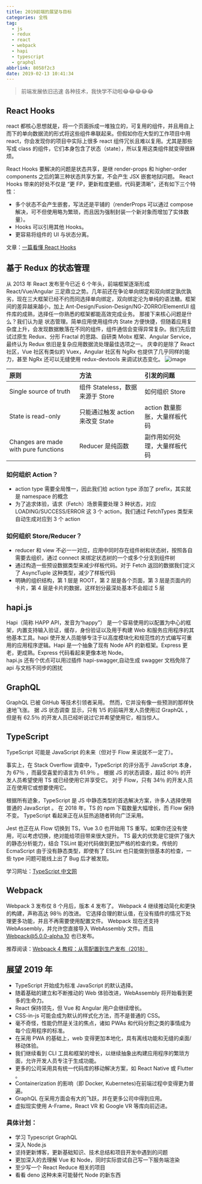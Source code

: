 ```yaml
---
title: 2019前端的展望与目标
categories: 全栈
tag:
  - js
  - redux
  - react
  - webpack
  - hapi
  - typescript
  - graphql
abbrlink: 8058f2c3
date: 2019-02-13 10:41:34
---
```


> 前端发展依旧迅速 各种技术，我快学不动啦😂😂😂😂😂

## React Hooks

react 都核心思想就是，将一个页面拆成一堆独立的，可复用的组件，并且用自上而下的单向数据流的形式将这些组件串联起来。但假如你在大型的工作项目中用 react，你会发现你的项目中实际上很多 react 组件冗长且难以复用。尤其是那些写成 class 的组件，它们本身包含了状态（state），所以复用这类组件就变得很麻烦。

React Hooks 要解决的问题是状态共享，是继 render-props 和 higher-order components 之后的第三种状态共享方案，不会产生 JSX 嵌套地狱问题。
React Hooks 带来的好处不仅是 “更 FP，更新粒度更细，代码更清晰”，还有如下三个特性：

- 多个状态不会产生嵌套，写法还是平铺的（renderProps 可以通过 compose 解决，可不但使用略为繁琐，而且因为强制封装一个新对象而增加了实体数量）。
- Hooks 可以引用其他 Hooks。
- 更容易将组件的 UI 与状态分离。

文章：[一篇看懂 React Hooks](https://chenyeah.com/posts/61d76a16/)

## 基于 Redux 的状态管理

从 2013 年 React 发布至今已近 6 个年头，前端框架逐渐形成 React/Vue/Angular 三足鼎立之势。几年前还在争论单向绑定和双向绑定孰优孰劣，现在三大框架已经不约而同选择单向绑定，双向绑定沦为单纯的语法糖。框架间的差异越来越小，加上 Ant-Design/Fusion-Design/NG-ZORRO/ElementUI 组件库的成熟，选择任一你熟悉的框架都能高效完成业务。
那接下来核心问题是什么？我们认为是 状态管理。简单应用使用组件内 State 方便快捷，但随着应用复杂度上升，会发现数据散落在不同的组件，组件通信会变得异常复杂。我们先后尝试过原生 Redux、分形 Fractal 的思路、自研类 Mobx 框架、Angular Service，最终认为 Redux 依旧是复杂应用数据流处理最佳选项之一。
庆幸的是除了 React 社区，Vue 社区有类似的 Vuex，Angular 社区有 NgRx 也提供了几乎同样的能力，甚至 NgRx 还可以无缝使用 redux-devtools 来调试状态变化。
![image](https://wx4.sinaimg.cn/large/0079V2lRgy1g04ltzlsy3j314u0co76z.jpg)

| 原则                                 | 方法                             | 引发的问题                    |
| :----------------------------------- | :------------------------------- | :---------------------------- |
| Single source of truth               | 组件 Stateless，数据来源于 Store | 如何组织 Store                |
| State is read-only                   | 只能通过触发 action 来改变 State | action 数量膨胀，大量样板代码 |
| Changes are made with pure functions | Reducer 是纯函数                 | 副作用如何处理，大量样板代码  |

### 如何组织 Action？

- action type 需要全局惟一，因此我们给 action type 添加了 prefix，其实就是 namespace 的概念
- 为了追求体验，请求（Fetch）场景需要处理 3 种状态，对应 LOADING/SUCCESS/ERROR 这 3 个 action，我们通过 FetchTypes 类型来自动生成对应到 3 个 action

### 如何组织 Store/Reducer？

- reducer 和 view 不必一一对应，应用中同时存在组件树和状态树，按照各自需要去组织，通过 connect 来绑定状态树的一个或多个分支到组件树
- 通过构造一些预设数据类型来减少样板代码。对于 Fetch 返回的数据我们定义了 AsyncTuple 这种类型，减少了样板代码
- 明确的组织结构，第 1 层是 ROOT，第 2 层是各个页面，第 3 层是页面内的卡片，第 4 层是卡片的数据，这样划分最深处基本不会超过 5 层

## hapi.js

Hapi（简称 HAPP API，发音为“happy”） 是一个容易使用的以配置为中心的框架，内置支持输入验证，缓存，身份验证以及用于构建 Web 和服务应用程序的其他基本工具。hapi 使开发人员能够专注于以高度模块化和规范性的方式编写可重用的应用程序逻辑。Hapi 是一个抽象了现有 Node API 的新框架。Express 更老，更成熟。Express 代码看起来更像本地 Node。  
hapi.js 还有个优点可以用过插件 hapi-swagger,自动生成 swagger 文档免除了 api 与文档不同步的困扰

## GraphQL

GraphQL 已被 GitHub 等技术引领者采用。 然而，它并没有像一些预测的那样快速地飞涨。 据 JS 状态调查 显示，只有 1/5 的前端开发人员使用过 GraphQL ，但是有 62.5％ 的开发人员已经听说过它并希望使用它，相当惊人。

## TypeScript

TypeScript 可能是 JavaScript 的未来（但对于 Flow 来说就不一定了）。

事实上，在 Stack Overflow 调查中，TypeScript 的评分高于 JavaScript 本身，为 67％ ，而最受喜爱的语言为 61.9％ 。 根据 JS 的状态调查，超过 80％ 的开发人员希望使用 TS 或已经使用它并享受它。 对于 Flow，只有 34％ 的开发人员正在使用它或想要使用它。

根据所有迹象，TypeScript 是 JS 中静态类型的首选解决方案，许多人选择使用普通的 JavaScript 。 在 2018 年，TS 的 npm 下载数量大幅增长，而 Flow 保持不变。 TypeScript 看起来正在从狂热追随者转向广泛采用。

Jest 也正在从 Flow 切换到 TS，Vue 3.0 也开始用 TS 重写。如果你还没有使用，可以考虑切换，绝对能给项目带来很大提升。
TS 最大的优势是它提供了强大的静态分析能力，结合 TSLint 能对代码做到更加严格的检查约束。传统的 EcmaScript 由于没有静态类型，即使有了 ESLint 也只能做到很基本的检查，一些 type 问题可能线上出了 Bug 后才被发现。

学习网址：[TypeScript 中文网](https://www.tslang.cn/docs/handbook/basic-types.html)

## Webpack

Webpack 3 发布仅 8 个月后，版本 4 发布了。 Webpack 4 继续推动简化和更快的构建，声称高达 98％ 的改进。 它选择合理的默认值，在没有插件的情况下处理更多功能，并且不再需要使用配置文件。 Webpack 现在还支持 WebAssembly，并允许您直接导入 WebAssembly 文件。而且 Webpack@5.0.0-alpha.10 也已发布。

推荐阅读：[Webpack 4 教程：从零配置到生产发布（2018）](https://www.html.cn/archives/9436)

## 展望 2019 年

- TypeScript 开始成为标准 JavaScript 的默认选择。
- 随着基础的建立和不断推动的 Web 体验改进，WebAssembly 将开始看到更多的生命力。
- React 保持领先，但 Vue 和 Angular 用户会继续增长。
- CSS-in-js 可能会成为默认的样式化方法，而不是普通的 CSS。
- 毫不奇怪，性能仍然是关注的焦点，诸如 PWAs 和代码分割之类的事情成为每个应用程序的标准。
- 在采用 PWA 的基础上，web 变得更加本地化，具有离线功能和无缝的桌面/移动体验。
- 我们继续看到 CLI 工具和框架的增长，以继续抽象出构建应用程序的繁琐方面，允许开发人员专注于生成功能。
- 更多的公司采用具有统一代码库的移动解决方案，如 React Native 或 Flutter 。
- Containerization 的影响（即 Docker, Kubernetes)在前端过程中变得更为普遍。
- GraphQL 在采用方面会有大的飞跃，并在更多公司中得到应用。
- 虚拟现实使用 A-Frame，React VR 和 Google VR 等库向前迈进。

### 具体计划：

- 学习 Typescript GraphQL
- 深入 Node.js
- 坚持更新博客，更新基础知识、技术总结和项目开发中遇到的问题
- 更加深入的去理解 Vue 和 Node，同时实际尝试自己写一下服务端渲染
- 至少写一个 React Reduce 相关的项目
- 看看 deno 这种未来可能替代 Node 的新东西
